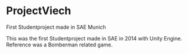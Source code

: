 # ProjectViech
First Studentproject made in SAE Munich

This was the first Studentproject made in SAE in 2014 with Unity Engine.
Reference was a Bomberman related game.

